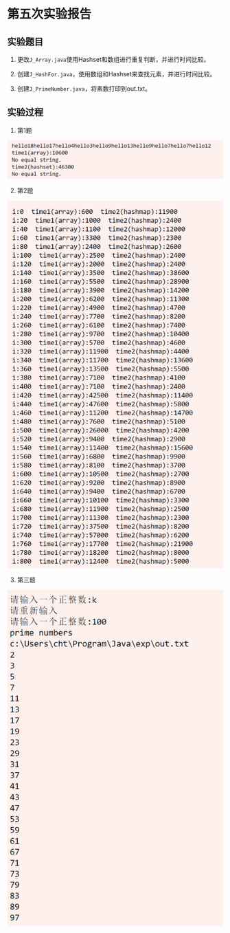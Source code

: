 # 第五次实验报告

## 实验题目

1. 更改`J_Array.java`使用Hashset和数组进行重复判断，并进行时间比较。

2. 创建`J_HashFor.java`，使用数组和Hashset来查找元素，并进行时间比较。

3. 创建`J_PrimeNumber.java`，将素数打印到out.txt。

## 实验过程

1. 第1题

![img](../.image/e3.png)

2. 第2题

![img](../.image/e4.png)

3. 第三题

![img](../.image/e5.png)